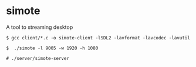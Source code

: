 # simote
A tool to streaming desktop

```
$ gcc client/*.c -o simote-client -lSDL2 -lavformat -lavcodec -lavutil
```

```
$  ./simote -l 9005 -w 1920 -h 1080
```

```
# ./server/simote-server
```
